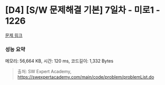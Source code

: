 # [D4] [S/W 문제해결 기본] 7일차 - 미로1 - 1226 

[문제 링크](https://swexpertacademy.com/main/code/problem/problemDetail.do?contestProbId=AV14vXUqAGMCFAYD) 

### 성능 요약

메모리: 56,664 KB, 시간: 120 ms, 코드길이: 1,332 Bytes



> 출처: SW Expert Academy, https://swexpertacademy.com/main/code/problem/problemList.do
